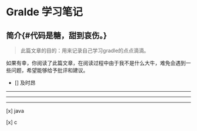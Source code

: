 

Gralde 学习笔记
====

简介{#代码是糖，甜到哀伤。}
----



> 此篇文章的目的：用来记录自己学习gradle的点点滴滴。

如果有幸，你阅读了此篇文章，在阅读过程中由于我不是什么大牛，难免会遇到一些问题，希望能够给予批评和建议。

- [] 及时昂 


***

___

----

[x] java

[x] c